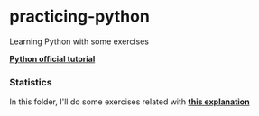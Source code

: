 # practicing-python

Learning Python with some exercises

**[Python official tutorial](https://docs.python.org/3/tutorial/)**


### Statistics

In this folder, I'll do some exercises related with **[this explanation](https://relopezbriega.github.io/blog/2015/06/27/probabilidad-y-estadistica-con-python/)**